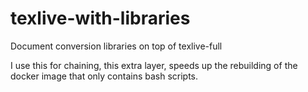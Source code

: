# texlive-with-libraries
Document conversion libraries on top of texlive-full

I use this for chaining, this extra layer,
speeds up the rebuilding of the docker image that only contains bash scripts.
